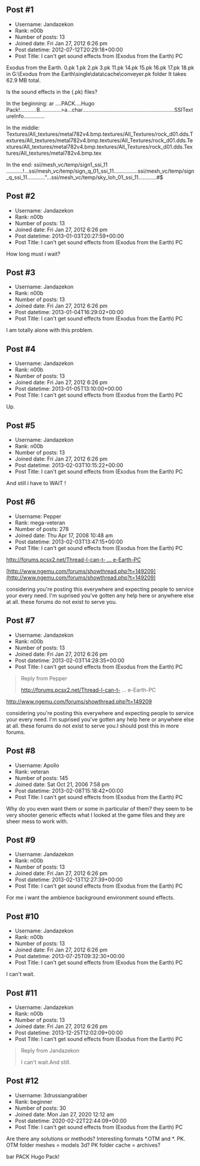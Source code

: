 ## Post #1
- Username: Jandazekon
- Rank: n00b
- Number of posts: 13
- Joined date: Fri Jan 27, 2012 6:26 pm
- Post datetime: 2012-07-12T20:29:18+00:00
- Post Title: I can't get sound effects from (Exodus from the Earth) PC

Exodus from the Earth.
0.pk
1.pk
2.pk
3.pk
11.pk
14.pk
15.pk
16.pk
17.pk
18.pk
in G:\Exodus from the Earth\single\data\cache\conveyer.pk folder
It takes 62.9 MB total.

Is the sound effects in the (.pk) files?

In the beginning:
ar ....PACK....Hugo Pack!...........B..............>a...char.............................................................SSITextureInfo..............

In the middle:
Textures/All_textures/metal782v4.bmp.textures/All_Textures/rock_d01.dds.Textures/All_textures/metal782v4.bmp.textures/All_Textures/rock_d01.dds.Textures/All_textures/metal782v4.bmp.textures/All_Textures/rock_d01.dds.Textures/All_textures/metal782v4.bmp.tex

In the end:
ssi/mesh_vc/temp/sign1_ssi_11 ...........!...ssi/mesh_vc/temp/sign_q_01_ssi_11................ssi/mesh_vc/temp/sign_q_ssi_11............"...ssi/mesh_vc/temp/sky_loh_01_ssi_11............#$
## Post #2
- Username: Jandazekon
- Rank: n00b
- Number of posts: 13
- Joined date: Fri Jan 27, 2012 6:26 pm
- Post datetime: 2013-01-03T20:27:59+00:00
- Post Title: I can't get sound effects from (Exodus from the Earth) PC

How long must i wait?
## Post #3
- Username: Jandazekon
- Rank: n00b
- Number of posts: 13
- Joined date: Fri Jan 27, 2012 6:26 pm
- Post datetime: 2013-01-04T16:29:02+00:00
- Post Title: I can't get sound effects from (Exodus from the Earth) PC

I am totally alone with this problem.
## Post #4
- Username: Jandazekon
- Rank: n00b
- Number of posts: 13
- Joined date: Fri Jan 27, 2012 6:26 pm
- Post datetime: 2013-01-05T13:10:00+00:00
- Post Title: I can't get sound effects from (Exodus from the Earth) PC

Up.
## Post #5
- Username: Jandazekon
- Rank: n00b
- Number of posts: 13
- Joined date: Fri Jan 27, 2012 6:26 pm
- Post datetime: 2013-02-03T10:15:22+00:00
- Post Title: I can't get sound effects from (Exodus from the Earth) PC

And still i have to WAIT !
## Post #6
- Username: Pepper
- Rank: mega-veteran
- Number of posts: 278
- Joined date: Thu Apr 17, 2008 10:48 am
- Post datetime: 2013-02-03T13:47:15+00:00
- Post Title: I can't get sound effects from (Exodus from the Earth) PC

[http://forums.pcsx2.net/Thread-I-can-t- ... e-Earth-PC](http://forums.pcsx2.net/Thread-I-can-t-get-sound-effects-from-Exodus-from-the-Earth-PC)

[http://www.ngemu.com/forums/showthread.php?t=149209](http://www.ngemu.com/forums/showthread.php?t=149209)

considering you're posting this everywhere and expecting people to service your every need. I'm suprised you've gotten any help here or anywhere else at all.  these forums do not exist to serve you.
## Post #7
- Username: Jandazekon
- Rank: n00b
- Number of posts: 13
- Joined date: Fri Jan 27, 2012 6:26 pm
- Post datetime: 2013-02-03T14:28:35+00:00
- Post Title: I can't get sound effects from (Exodus from the Earth) PC

> Reply from Pepper
>
> http://forums.pcsx2.net/Thread-I-can-t- ... e-Earth-PC

http://www.ngemu.com/forums/showthread.php?t=149209

considering you're posting this everywhere and expecting people to service your every need. I'm suprised you've gotten any help here or anywhere else at all.  these forums do not exist to serve you.I should post this in more forums.
## Post #8
- Username: Apollo
- Rank: veteran
- Number of posts: 145
- Joined date: Sat Oct 21, 2006 7:58 pm
- Post datetime: 2013-02-08T15:18:42+00:00
- Post Title: I can't get sound effects from (Exodus from the Earth) PC

Why do you even want them or some in particular of them? they seem to be very shooter generic effects what I looked at the game files and they are sheer mess to work with.
## Post #9
- Username: Jandazekon
- Rank: n00b
- Number of posts: 13
- Joined date: Fri Jan 27, 2012 6:26 pm
- Post datetime: 2013-02-13T12:27:39+00:00
- Post Title: I can't get sound effects from (Exodus from the Earth) PC

For me i want the ambience background environment sound effects.
## Post #10
- Username: Jandazekon
- Rank: n00b
- Number of posts: 13
- Joined date: Fri Jan 27, 2012 6:26 pm
- Post datetime: 2013-07-25T09:32:30+00:00
- Post Title: I can't get sound effects from (Exodus from the Earth) PC

I can't wait.
## Post #11
- Username: Jandazekon
- Rank: n00b
- Number of posts: 13
- Joined date: Fri Jan 27, 2012 6:26 pm
- Post datetime: 2013-12-25T12:02:09+00:00
- Post Title: I can't get sound effects from (Exodus from the Earth) PC

> Reply from Jandazekon
>
> I can't wait.And still.
## Post #12
- Username: 3drussiangrabber
- Rank: beginner
- Number of posts: 30
- Joined date: Mon Jan 27, 2020 12:12 am
- Post datetime: 2020-02-22T22:44:09+00:00
- Post Title: I can't get sound effects from (Exodus from the Earth) PC

Are there any solutions or methods? Interesting formats *.OTM and *. PK.
OTM folder meshes  = models 3d?
PK folder cache = archives?

bar PACK Hugo Pack!
